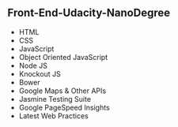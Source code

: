 ## Front-End-Udacity-NanoDegree

* HTML
* CSS
* JavaScript
* Object Oriented JavaScript
* Node JS
* Knockout JS
* Bower
* Google Maps & Other APIs
* Jasmine Testing Suite
* Google PageSpeed Insights
* Latest Web Practices
